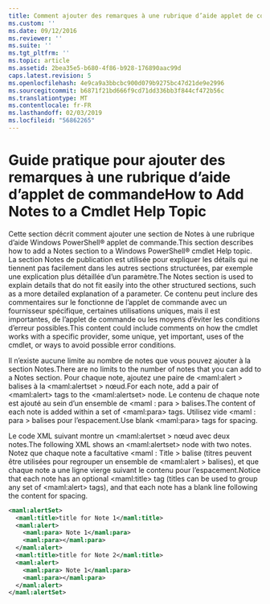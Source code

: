 ```yaml
---
title: Comment ajouter des remarques à une rubrique d’aide applet de commande | Microsoft Docs
ms.custom: ''
ms.date: 09/12/2016
ms.reviewer: ''
ms.suite: ''
ms.tgt_pltfrm: ''
ms.topic: article
ms.assetid: 2bea35e5-b680-4f86-b928-176890aac99d
caps.latest.revision: 5
ms.openlocfilehash: 4e9ca9a3bbcbc900d079b9275bc47d21de9e2996
ms.sourcegitcommit: b6871f21bd666f9cd71dd336bb3f844cf472b56c
ms.translationtype: MT
ms.contentlocale: fr-FR
ms.lasthandoff: 02/03/2019
ms.locfileid: "56862265"
---
```

# <a name="how-to-add-notes-to-a-cmdlet-help-topic"></a><span data-ttu-id="c4023-102">Guide pratique pour ajouter des remarques à une rubrique d’aide d’applet de commande</span><span class="sxs-lookup"><span data-stu-id="c4023-102">How to Add Notes to a Cmdlet Help Topic</span></span>

<span data-ttu-id="c4023-103">Cette section décrit comment ajouter une section de Notes à une rubrique d’aide Windows PowerShell® applet de commande.</span><span class="sxs-lookup"><span data-stu-id="c4023-103">This section describes how to add a Notes section to a Windows PowerShell® cmdlet Help topic.</span></span> <span data-ttu-id="c4023-104">La section Notes de publication est utilisée pour expliquer les détails qui ne tiennent pas facilement dans les autres sections structurées, par exemple une explication plus détaillée d’un paramètre.</span><span class="sxs-lookup"><span data-stu-id="c4023-104">The Notes section is used to explain details that do not fit easily into the other structured sections, such as a more detailed explanation of a parameter.</span></span> <span data-ttu-id="c4023-105">Ce contenu peut inclure des commentaires sur le fonctionne de l’applet de commande avec un fournisseur spécifique, certaines utilisations uniques, mais il est importantes, de l’applet de commande ou les moyens d’éviter les conditions d’erreur possibles.</span><span class="sxs-lookup"><span data-stu-id="c4023-105">This content could include comments on how the cmdlet works with a specific provider, some unique, yet important, uses of the cmdlet, or ways to avoid possible error conditions.</span></span>

<span data-ttu-id="c4023-106">Il n’existe aucune limite au nombre de notes que vous pouvez ajouter à la section Notes.</span><span class="sxs-lookup"><span data-stu-id="c4023-106">There are no limits to the number of notes that you can add to a Notes section.</span></span> <span data-ttu-id="c4023-107">Pour chaque note, ajoutez une paire de \<maml:alert > balises à la \<maml:alertset > nœud.</span><span class="sxs-lookup"><span data-stu-id="c4023-107">For each note, add a pair of \<maml:alert> tags to the \<maml:alertset> node.</span></span> <span data-ttu-id="c4023-108">Le contenu de chaque note est ajouté au sein d’un ensemble de \<maml : para > balises.</span><span class="sxs-lookup"><span data-stu-id="c4023-108">The content of each note is added within a set of \<maml:para> tags.</span></span> <span data-ttu-id="c4023-109">Utilisez vide \<maml : para > balises pour l’espacement.</span><span class="sxs-lookup"><span data-stu-id="c4023-109">Use blank \<maml:para> tags for spacing.</span></span>

<span data-ttu-id="c4023-110">Le code XML suivant montre un \<maml:alertset > nœud avec deux notes.</span><span class="sxs-lookup"><span data-stu-id="c4023-110">The following XML shows an \<maml:alertset> node with two notes.</span></span> <span data-ttu-id="c4023-111">Notez que chaque note a facultative \<maml : Title > balise (titres peuvent être utilisées pour regrouper un ensemble de \<maml:alert > balises), et que chaque note a une ligne vierge suivant le contenu pour l’espacement.</span><span class="sxs-lookup"><span data-stu-id="c4023-111">Notice that each note has an optional \<maml:title> tag (titles can be used to group any set of \<maml:alert> tags), and that each note has a blank line following the content for spacing.</span></span>

```xml
<maml:alertSet>
  <maml:title>title for Note 1</maml:title>
  <maml:alert>
    <maml:para> Note 1</maml:para>
    <maml:para></maml:para>
  </maml:alert>
  <maml:title>title for Note 2</maml:title>
  <maml:alert>
    <maml:para> Note 1</maml:para>
    <maml:para></maml:para>
  </maml:alert>
</maml:alertSet>
```



